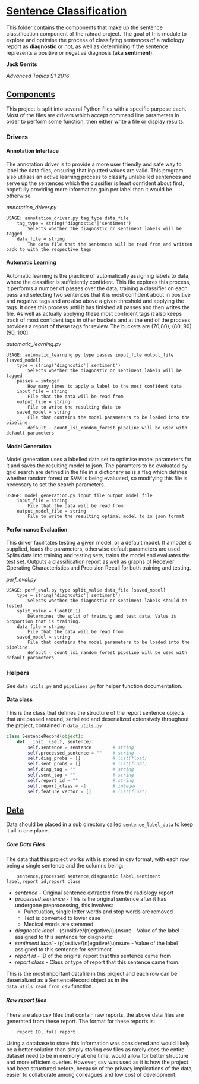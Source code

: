 # [Sentence Classification](#sentence-classification)

This folder contains the components that make up the sentence classification component of the rahrad project. 
The goal of this module to explore and optimise the process of classifying sentences of a radiology report as **diagnostic** or not, as well as determining if the sentence represents a positive or negative diagnosis (aka **sentiment**).

**Jack Gerrits**

_Advanced Topics S1 2016_

## [Components](#components)
This project is split into several Python files with a specific purpose each. Most of the files are drivers which accept command line parameters in order to perform some function, then either write a file or display results.
### Drivers
#### Annotation Interface
The annotation driver is to provide a more user friendly and safe way to label the data files, ensuring that inputted values are valid. This program also utilises an active learning process to classify unlabelled sentences and serve up the sentences which the classifier is least confident about first, hopefully providing more information gain per label than it would be otherwise.

_annotation_driver.py_
```
USAGE: annotation_driver.py tag_type data_file
    tag_type = string('diagnostic'|'sentiment')
        Selects whether the diagnostic or sentiment labels will be tagged
    data_file = string
        The data file that the sentences will be read from and written back to with the respective tags
```

#### Automatic Learning
Automatic learning is the practice of automatically assigning labels to data, where the classifier is sufficiently confident. This file explores this process, it performs a number of passes over the data, training a classifier on each pass and selecting two sentences that it is most confident about in positive and negative tags and are also above a given threshold and applying the tags. It does this process until it has finished all passes and then writes the file. As well as actually applying these most confident tags it also keeps track of most confident tags in other buckets and at the end of the process provides a report of these tags for review. The buckets are (70,80), (80, 90) (90, 100]. 

_automatic_learning.py_
```
USAGE: automatic_learning.py type passes input_file output_file [saved_model]
    type = string('diagnostic'|'sentiment')
        Selects whether the diagnostic or sentiment labels will be tagged
    passes = integer
        How many times to apply a label to the most confident data
    input_file = string
        File that the data will be read from
    output_file = string
        File to write the resulting data to 
    saved_model = string
        File that contains the model parameters to be loaded into the pipeline.
        default - count_lsi_random_forest pipeline will be used with default parameters
```

#### Model Generation
Model generation uses a labelled data set to optimise model parameters for it and saves the resulting model to json. The paramters to be evaluated by grid search are defined in the file in a dictionary as is a flag which defines whether random forest or SVM is being evaluated, so modifying this file is necessary to set the search parameters.
```
USAGE: model_generation.py input_file output_model_file
    input_file = string
        File that the data will be read from
    output_model_file = string
        File to write the resulting optimal model to in json format
```

#### Performance Evaluation
This driver facilitates testing a given model, or a default model. If a model is supplied, loads the parameters, otherwise default parameters are used. Splits data into training and testing sets, trains the model and evaluates the test set. Outputs a classification report as well as graphs of Recevier Operating Characteristics and Precision Recall for both training and testing.

_perf_eval.py_
```
USAGE: perf_eval.py type split_value data_file [saved_model]
    type = string('diagnostic'|'sentiment')
        Selects whether the diagnostic or sentiment labels should be tested
    split_value = float(0,1)
        Determines the split of training and test data. Value is proportion that is training.
    data_file = string
        File that the data will be read from
    saved_model = string
        File that contains the model parameters to be loaded into the pipeline.
        default - count_lsi_random_forest pipeline will be used with default parameters
```
### Helpers
See `data_utils.py` and `pipelines.py` for helper function documentation.

#### Data class
This is the class that defines the structure of the report sentence objects that are passed around, serialized and deserialized extensively throughout the project, contained in `data_utils.py`
```python
class SentenceRecord(object):
    def __init__(self, sentence):
        self.sentence = sentence        # string
        self.processed_sentence = ""    # string 
        self.diag_probs = []            # list(float)
        self.sent_probs = []            # list(float)
        self.diag_tag = ""              # string
        self.sent_tag = ""              # string
        self.report_id = ""             # string
        self.report_class = -1          # integer
        self.feature_vector = []        # list(float)
```

## [Data](#data-structure)
Data should be placed in a sub directory called `sentence_label_data` to keep it all in one place.
##### Core Data Files
The data that this project works with is stored in csv format, with each row being a single sentence and the columns being:
```
    sentence,processed sentence,diagnostic label,sentiment label,report id,report class
```

- _sentence_ - Original sentence extracted from the radiology report
- _processed sentence_ - This is the original sentence after it has undergone preprocessing, this involves:
    - Punctuation, single letter words and stop words are removed
    - Text is converted to lower case
    - Medical words are stemmed
- _diagnostic label_ - (p)ositive/(n)egative/(u)nsure - Value of the label assigned to this sentence for diagnostic
- _sentiment label_ - (p)ositive/(n)egative/(u)nsure - Value of the label assigned to this sentence for sentiment
- _report id_ - ID of the original report that this sentence came from.
- _report class_ - Class or type of report that this sentence came from.

This is the most important datafile in this project and each row can be deserialized as a SentenceRecord object as in the `data_utils.read_from_csv` function. 
##### Raw report files
There are also csv files that contain raw reports, the above data files are generated from these report. The format for these reports is:
```
    report ID, full report
```

Using a database to store this information was considered and would likely be a better solution than simply storing csv files as rarely does the entire dataset need to be in memory at one time, would allow for better structure and more efficient queries.
However, csv was used as it is how the project had been structured before, because of the privacy implications of the data, easier to collaborate among colleagues and low cost of development.